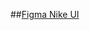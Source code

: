 ##[Figma Nike UI](https://www.figma.com/file/J8zGlZmKcEtxrO85wRivZZ/Nike?type=design&node-id=0%3A1&mode=design&t=EeAAfT0HmzC1KbAu-1)
